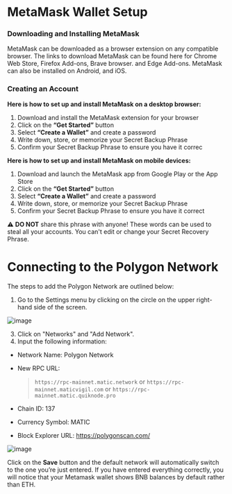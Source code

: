 

# MetaMask Wallet Setup

### Downloading and Installing MetaMask

MetaMask can be downloaded as a browser extension on any compatible browser. 
The links to download MetaMask can be found here for Chrome Web Store, Firefox Add-ons, Brave browser. and Edge Add-ons.
MetaMask can also be installed on Android, and iOS.

### Creating an Account

**Here is how to set up and install MetaMask on a desktop browser:**

1. Download and install the MetaMask extension for your browser
2. Click on the **“Get Started”** button
3. Select **“Create a Wallet”** and create a password
4. Write down, store, or memorize your Secret Backup Phrase
5. Confirm your Secret Backup Phrase to ensure you have it correc

**Here is how to set up and install MetaMask on mobile devices:**

1. Download and launch the MetaMask app from Google Play or the App Store
2. Click on the **“Get Started”** button
3. Select **“Create a Wallet”** and create a password
4. Write down, store, or memorize your Secret Backup Phrase
5. Confirm your Secret Backup Phrase to ensure you have it correct 

:warning: **DO NOT** share this phrase with anyone! These words can be used to steal all your accounts. You can't edit or change your Secret Recovery Phrase.        

# Connecting to the Polygon Network
The steps to add the Polygon Network are outlined below:
1. Go to the Settings menu by clicking on the circle on the upper right-hand side of the screen.

![image](https://user-images.githubusercontent.com/66314810/134299083-79a04cd8-bdf1-4db3-a452-ac26d7338087.png)

3. Click on "Networks" and "Add Network".
4. Input the following information:

* Network Name: Polygon Network
* New RPC URL: 
  > `https://rpc-mainnet.matic.network` or
`https://rpc-mainnet.maticvigil.com` or
`https://rpc-mainnet.matic.quiknode.pro`

* Chain ID: 137
* Currency Symbol: MATIC
* Block Explorer URL: https://polygonscan.com/

![image](https://miro.medium.com/max/341/1*4mi76Y-3qa4kiCZtZE4hdQ.png)

Click on the <b>Save</b> button and the default network will automatically switch to the one you’re just entered. If you have entered everything correctly, you will notice that your Metamask wallet shows BNB balances by default rather than ETH.


